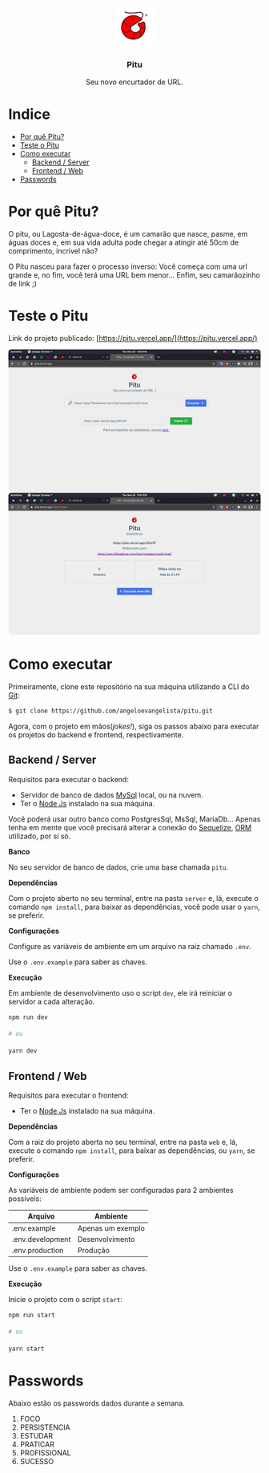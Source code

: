 <p align="center">
  <a href="https://github.com/angeloevangelista/pitu">
    <img src="./.github/images/logo.png" alt="Pitu - Encurtador de URL" width="80">
  </a>

  <h3 align="center">Pitu</h3>

  <p align="center">
    Seu novo encurtador de URL.
  </p>
</p>

# Indice

- [Por quê Pitu?](#por-quê-pitu?)
- [Teste o Pitu](#teste-o-pitu)
- [Como executar](#como-executar)
  - [Backend / Server](#backend-/-server)
  - [Frontend / Web](#frontend-/-web)
- [Passwords](#passwords)

# Por quê Pitu?

O pitu, ou Lagosta-de-água-doce, é um camarão que nasce, pasme, em águas doces e, em sua vida adulta pode chegar a atingir até 50cm de comprimento, incrivel não?

O Pitu nasceu para fazer o processo inverso: Você começa com uma url grande e, no fim, você terá uma URL bem menor... Enfim, seu camarãozinho de link ;)

# Teste o Pitu

Link do projeto publicado: [https://pitu.vercel.app/](https://pitu.vercel.app/)

![Pitu - Preview 01](./.github/images/preview-01.png)
![Pitu - Preview 02](./.github/images/preview-02.png)

# Como executar

Primeiramente, clone este repositório na sua máquina utilizando a CLI do [Git](https://git-scm.com/):

```bash
$ git clone https://github.com/angeloevangelista/pitu.git
```

Agora, com o projeto em mãos(_jokes!_), siga os passos abaixo para executar os projetos do backend e frontend, respectivamente.

## Backend / Server

Requisitos para executar o backend:

- Servidor de banco de dados [MySql](https://www.mysql.com/) local, ou na nuvem.
- Ter o [Node Js](https://nodejs.org/en/) instalado na sua máquina.

Você poderá usar outro banco como PostgresSql, MsSql, MariaDb... Apenas tenha em mente que você precisará alterar a conexão do [Sequelize](https://sequelize.org/), [ORM](https://en.wikipedia.org/wiki/Object%E2%80%93relational_mapping) utilizado, por sí só.

**Banco**

No seu servidor de banco de dados, crie uma base chamada `pitu`.

**Dependências**

Com o projeto aberto no seu terminal, entre na pasta `server` e, lá, execute o comando `npm install`, para baixar as dependências, você pode usar o `yarn`, se preferir.

**Configurações**

Configure as variáveis de ambiente em um arquivo na raiz chamado `.env`.

Use o `.env.example` para saber as chaves.

**Execução**

Em ambiente de desenvolvimento uso o script `dev`, ele irá reiniciar o servidor a cada alteração.

```bash
npm run dev

# ou

yarn dev
```

## Frontend / Web

Requisitos para executar o frontend:

- Ter o [Node Js](https://nodejs.org/en/) instalado na sua máquina.

**Dependências**

Com a raiz do projeto aberta no seu terminal, entre na pasta `web` e, lá, execute o comando `npm install`, para baixar as dependências, ou `yarn`, se preferir.

**Configurações**

As variáveis de ambiente podem ser configuradas para 2 ambientes possíveis:

| Arquivo          | Ambiente          |
| ---------------- | ----------------- |
| .env.example     | Apenas um exemplo |
| .env.development | Desenvolvimento   |
| .env.production  | Produção          |

Use o `.env.example` para saber as chaves.

**Execução**

Inicie o projeto com o script `start`:

```bash
npm run start

# ou

yarn start
```

# Passwords

Abaixo estão os passwords dados durante a semana.

1. FOCO
1. PERSISTENCIA
1. ESTUDAR
1. PRATICAR
1. PROFISSIONAL
1. SUCESSO
